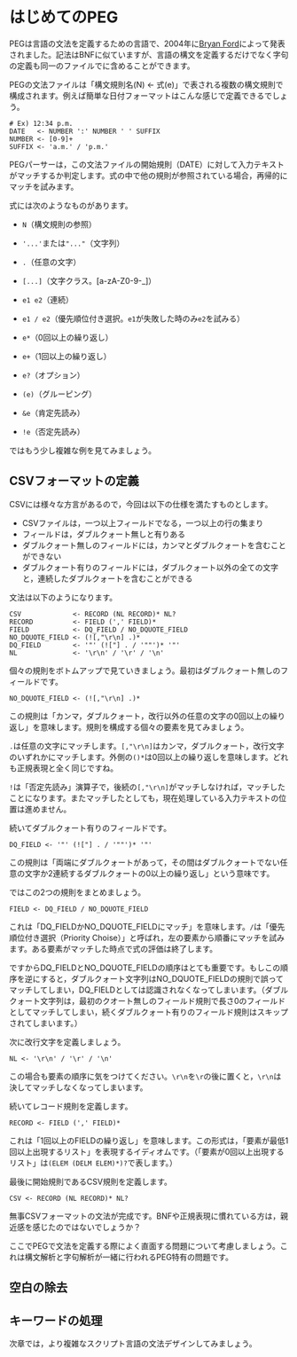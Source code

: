 # はじめてのPEG

PEGは言語の文法を定義するための言語で、2004年に[Bryan Ford][Link_Ford]によって発表されました。記法はBNFに似ていますが、言語の構文を定義するだけでなく字句の定義も同一のファイルでに含めることができます。

PEGの文法ファイルは「構文規則名(N) <- 式(e)」で表される複数の構文規則で構成されます。例えば簡単な日付フォーマットはこんな感じで定義できるでしょう。

```
# Ex) 12:34 p.m.
DATE   <- NUMBER ':' NUMBER ' ' SUFFIX
NUMBER <- [0-9]+
SUFFIX <- 'a.m.' / 'p.m.'
```

PEGパーサーは，この文法ファイルの開始規則（DATE）に対して入力テキストがマッチするか判定します。式の中で他の規則が参照されている場合，再帰的にマッチを試みます。

式には次のようなものがあります。

  * `N`（構文規則の参照）

  * `'...'`または`"..."`（文字列）
  * `.`（任意の文字）
  * `[...]`（文字クラス。[a-zA-Z0-9-_]）

  * `e1 e2`（連続）
  * `e1 / e2`（優先順位付き選択。`e1`が失敗した時のみ`e2`を試みる）

  * `e*`（0回以上の繰り返し）
  * `e+`（1回以上の繰り返し）
  * `e?`（オプション）
  * `(e)`（グルーピング）

  * `&e`（肯定先読み）
  * `!e`（否定先読み）

ではもう少し複雑な例を見てみましょう。

## CSVフォーマットの定義

CSVには様々な方言があるので，今回は以下の仕様を満たすものとします。

  * CSVファイルは，一つ以上フィールドでなる，一つ以上の行の集まり
  * フィールドは，ダブルクォート無しと有りある
  * ダブルクォート無しのフィールドには，カンマとダブルクォートを含むことができない
  * ダブルクォート有りのフィールドには，ダブルクォート以外の全ての文字と，連続したダブルクォートを含むことができる

文法は以下のようになります。

```
CSV             <- RECORD (NL RECORD)* NL?
RECORD          <- FIELD (',' FIELD)*
FIELD           <- DQ_FIELD / NO_DQUOTE_FIELD
NO_DQUOTE_FIELD <- (![,"\r\n] .)*
DQ_FIELD        <- '"' (!["] . / '""')* '"'
NL              <- '\r\n' / '\r' / '\n'
```

個々の規則をボトムアップで見ていきましょう。最初はダブルクォート無しのフィールドです。

    NO_DQUOTE_FIELD <- (![,"\r\n] .)*

この規則は「カンマ，ダブルクォート，改行以外の任意の文字の0回以上の繰り返し」を意味します。規則を構成する個々の要素を見てみましょう。

`.`は任意の文字にマッチします。`[,"\r\n]`はカンマ，ダブルクォート，改行文字のいずれかにマッチします。外側の`()*`は0回以上の繰り返しを意味します。どれも正規表現と全く同じですね。

`!`は「否定先読み」演算子で，後続の`[,"\r\n]`がマッチしなければ，マッチしたことになります。またマッチしたとしても，現在処理している入力テキストの位置は進めません。

続いてダブルクォート有りのフィールドです。

    DQ_FIELD <- '"' (!["] . / '""')* '"'

この規則は「両端にダブルクォートがあって，その間はダブルクォートでない任意の文字か2連続するダブルクォートの0以上の繰り返し」という意味です。

ではこの2つの規則をまとめましょう。

    FIELD <- DQ_FIELD / NO_DQUOTE_FIELD

これは「DQ_FIELDかNO_DQUOTE_FIELDにマッチ」を意味します。`/`は「優先順位付き選択（Priority Choise）」と呼ばれ，左の要素から順番にマッチを試みます。ある要素がマッチした時点で式の評価は終了します。

ですからDQ_FIELDとNO_DQUOTE_FIELDの順序はとても重要です。もしこの順序を逆にすると，ダブルクォート文字列はNO_DQUOTE_FIELDの規則で誤ってマッチしてしまい，DQ_FIELDとしては認識されなくなってしまいます。（ダブルクォート文字列は，最初のクオート無しのフィールド規則で長さ0のフィールドとしてマッチしてしまい，続くダブルクォート有りのフィールド規則はスキップされてしまいます。）

次に改行文字を定義しましょう。

    NL <- '\r\n' / '\r' / '\n'

この場合も要素の順序に気をつけてください。`\r\n`を`\r`の後に置くと，`\r\n`は決してマッチしなくなってしまいます。

続いてレコード規則を定義します。

    RECORD <- FIELD (',' FIELD)*

これは「1回以上のFIELDの繰り返し」を意味します。この形式は，「要素が最低1回以上出現するリスト」を表現するイディオムです。（「要素が0回以上出現するリスト」は`(ELEM (DELM ELEM)*)?`で表します。）

最後に開始規則であるCSV規則を定義します。

    CSV <- RECORD (NL RECORD)* NL?

無事CSVフォーマットの文法が完成です。BNFや正規表現に慣れている方は，親近感を感じたのではないでしょうか？

ここでPEGで文法を定義する際によく直面する問題について考慮しましょう。これは構文解析と字句解析が一緒に行われるPEG特有の問題です。

## 空白の除去

## キーワードの処理


次章では，より複雑なスクリプト言語の文法デザインしてみましょう。

[Link_Ford]: http://pdos.csail.mit.edu/papers/parsing:popl04.pdf
